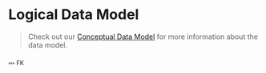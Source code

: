 # Logical Data Model



> Check out our [Conceptual Data Model](conceptual.puml) for more information about the data model.

<u>...</u>
<sub>FK</sub>